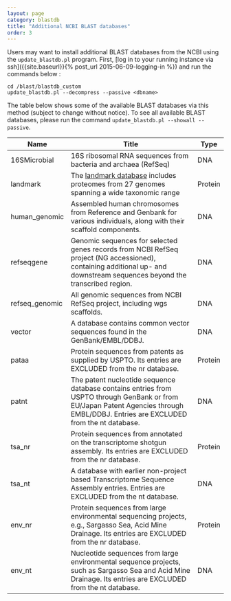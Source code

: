 ```yaml
---
layout: page
category: blastdb
title: "Additional NCBI BLAST databases"
order: 3
---
```


Users may want to install additional BLAST databases from the NCBI using the
`update_blastdb.pl` program. First, [log in to your running
instance via ssh]({{site.baseurl}}{% post_url 2015-06-09-logging-in %}) and run the
commands below :

    cd /blast/blastdb_custom
    update_blastdb.pl --decompress --passive <dbname>


The table below shows some of the available BLAST databases via this method (subject to change without notice). To see all available BLAST databases, please run the command `update_blastdb.pl --showall --passive`.

|Name    |Title                |Type|
|--------|---------------------|----|
|16SMicrobial      |16S ribosomal RNA sequences from bacteria and archaea (RefSeq)|DNA |
|landmark      |The [landmark database](https://blast.ncbi.nlm.nih.gov/smartblast/smartBlast.cgi?CMD=Web&PAGE_TYPE=BlastDocs) includes proteomes from 27 genomes spanning a wide taxonomic range  |Protein|
|human_genomic|Assembled human chromosomes from Reference and Genbank for various individuals, along with their scaffold components.|DNA|
|refseqgene|Genomic sequences for selected genes records from NCBI RefSeq project (NG accessioned), containing additional up- and downstream sequences beyond the transcribed region.|DNA|
|refseq_genomic|All genomic sequences from NCBI RefSeq project, including wgs scaffolds.|DNA|
|vector|A database contains common vector sequences found in the GenBank/EMBL/DDBJ.|DNA|
|pataa|Protein sequences from patents as supplied by USPTO. Its entries are EXCLUDED from the nr database.|Protein|
|patnt|The patent nucleotide sequence database contains entries from USPTO through GenBank or from EU/Japan Patent Agencies through EMBL/DDBJ. Entries are EXCLUDED from the nt database.|DNA|
|tsa_nr|Protein sequences from annotated on the transcriptome shotgun assembly. Its entries are EXCLUDED from the nr database.|Protein|
|tsa_nt|A database with earlier non-project based Transcriptome Sequence Assembly entries. Entries are EXCLUDED from the nt database.|DNA|
|env_nr|Protein sequences from large environmental sequencing projects, e.g., Sargasso Sea, Acid Mine Drainage. Its entries are EXCLUDED from the nr database.|Protein|
|env_nt|Nucleotide sequences from large environmental sequence projects, such as Sargasso Sea and Acid Mine Drainage. Its entries are EXCLUDED from the nt database.|DNA|
